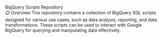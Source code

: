 BigQuery Scripts Repository
<br>📋 Overview
This repository contains a collection of BigQuery SQL scripts designed for various use cases, such as data analysis, reporting, and data transformations. These scripts can be used to interact with Google BigQuery for querying and manipulating data effectively.
